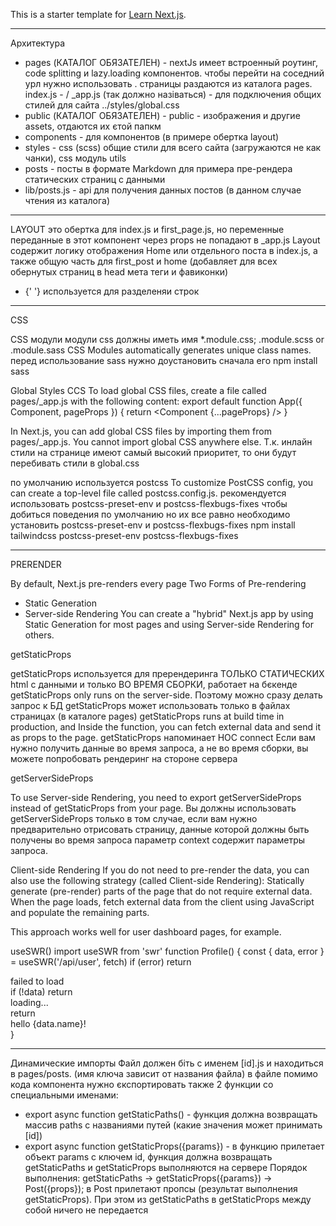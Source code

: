 This is a starter template for [Learn Next.js](https://nextjs.org/learn).

---
Архитектура 
- pages (КАТАЛОГ ОБЯЗАТЕЛЕН) - nextJs имеет встроенный роутинг, code splitting и lazy.loading компонентов. чтобы перейти на соседний урл нужно использовать <Link href="/"></link>. страницы раздаются из каталога pages.
index.js - /
_app.js (так должно назіваться) - для подключения общих стилей для сайта ../styles/global.css
- public  (КАТАЛОГ ОБЯЗАТЕЛЕН)  - public - изображения и другие assets, отдаются их єтой папкм
- components - для компонентов (в примере обертка layout)
- styles - css (scss) общие стили для всего сайта (загружаются не как чанки), css модуль utils
- posts - посты в формате Markdown для примера пре-рендера статических страниц с данными
- lib/posts.js - api для получения данных постов (в данном случае чтения из каталога)
---

LAYOUT это обертка для index.js и first_page.js, но переменные переданные в этот компонент через props не попадают в _app.js 
Layout содержит логику отображения Home или отдельного поста в index.js, а также общую часть для first_post и home (добавляет для всех обернутых страниц в head мета теги и фавиконки)
- {' '} используется для разделеняи строк

---

CSS

CSS модули 
модули css должны иметь имя *.module.css; .module.scss or .module.sass
 CSS Modules automatically generates unique class names.
перед использование sass нужно доустановить сначала его
npm install sass

Global Styles СCS
To load global CSS files, create a file called pages/_app.js with the following content:
export default function App({ Component, pageProps }) {
  return <Component {...pageProps} />
}

In Next.js, you can add global CSS files by importing them from pages/_app.js. You cannot import global CSS anywhere else.
Т.к. инлайн стили на странице имеют самый высокий приоритет, то они будут перебивать стили в global.css

по умолчанию используется postcss
To customize PostCSS config, you can create a top-level file called postcss.config.js. 
рекомендуется использовать postcss-preset-env и postcss-flexbugs-fixes чтобы добиться поведения по умолчанию
но их все равно необходимо установить  postcss-preset-env  и postcss-flexbugs-fixes
 npm install tailwindcss postcss-preset-env postcss-flexbugs-fixes

<style jsx>{`
        .container {
          min-height: 100vh;
 	  ...
        }
`}</style>

----

PRERENDER

By default, Next.js pre-renders every page
Two Forms of Pre-rendering
- Static Generation
- Server-side Rendering 
You can create a "hybrid" Next.js app by using Static Generation for most pages and using Server-side Rendering for others.

getStaticProps 

getStaticProps используется для пререндеринга ТОЛЬКО СТАТИЧЕСКИХ html с данными и только ВО ВРЕМЯ СБОРКИ, работает на бєкенде
getStaticProps only runs on the server-side. Поэтому можно сразу делать запрос к БД
getStaticProps может использовать только в файлах страницах (в каталоге pages)
getStaticProps runs at build time in production, and Inside the function, you can fetch external data and send it as props to the page.
getStaticProps напоминает HOC connect
Если вам нужно получить данные во время запроса, а не во время сборки, вы можете попробовать рендеринг на стороне сервера

getServerSideProps

To use Server-side Rendering, you need to export getServerSideProps instead of getStaticProps from your page.
Вы должны использовать getServerSideProps только в том случае, если вам нужно предварительно отрисовать страницу, данные которой должны быть получены во время запроса
параметр context содержит параметры запроса.

Client-side Rendering
If you do not need to pre-render the data, you can also use the following strategy (called Client-side Rendering):
Statically generate (pre-render) parts of the page that do not require external data.
When the page loads, fetch external data from the client using JavaScript and populate the remaining parts.

This approach works well for user dashboard pages, for example. 

useSWR()
import useSWR from 'swr'
function Profile() {
  const { data, error } = useSWR('/api/user', fetch)
  if (error) return <div>failed to load</div>
  if (!data) return <div>loading...</div>
  return <div>hello {data.name}!</div>
}

--------------

Динамические импорты
Файл должен біть с именем [id].js и находиться в pages/posts. (имя ключа зависит от названия файла)
в файле помимо кода компонента нужно єкспортировать также 2 функции со специальными именами:
- export async function getStaticPaths() - функция должна возвращать массив paths с названиями путей (какие значения может принимать [id])
- export async function getStaticProps({params}) - в функцию прилетает объект params с ключем id, функция должна возвращать
getStaticPaths и getStaticProps выполняются на сервере
Порядок выполнения: getStaticPaths -> getStaticProps({params}) -> Post({props});
в Post прилетают пропсы (результат выполнения getStaticProps). При этом из getStaticPaths в getStaticProps между собой ничего не передается